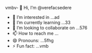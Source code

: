 vmbv- 👋 Hi, I’m @verefacsedere
- 👀 I’m interested in ...ad
- 🌱 I’m currently learning ...33
- 💞️ I’m looking to collaborate on ...576
- 📫 How to reach me ...
- 😄 Pronouns: ...5fhg
- ⚡ Fun fact: ...vmb

<!---
verefacsedere/verefacsedere is a ✨ special ✨ repository because its `README.md` (this file) appears on your GitHub profile.54
You can click the Preview link to take a look at your changes.
--->
